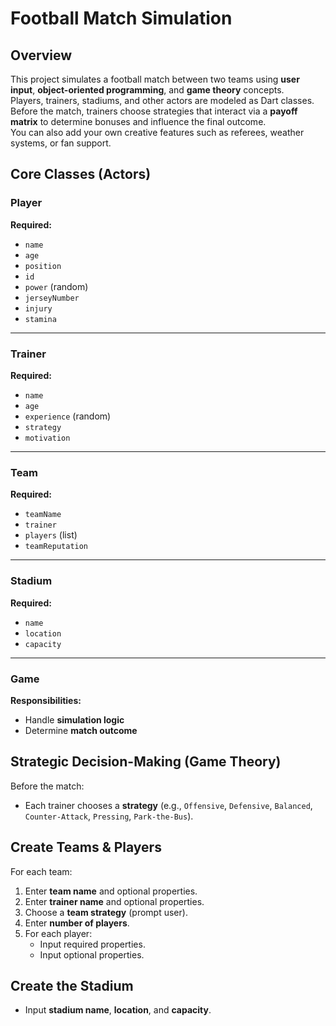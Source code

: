 # Football Match Simulation

## Overview
This project simulates a football match between two teams using **user input**, **object-oriented programming**, and **game theory** concepts.  
Players, trainers, stadiums, and other actors are modeled as Dart classes.  
Before the match, trainers choose strategies that interact via a **payoff matrix** to determine bonuses and influence the final outcome.  
You can also add your own creative features such as referees, weather systems, or fan support.

## Core Classes (Actors)

### Player
**Required:**
- `name`
- `age`
- `position`
- `id`
- `power` (random)
- `jerseyNumber`
- `injury`
- `stamina`

---

### Trainer
**Required:**
- `name`
- `age`
- `experience` (random)
- `strategy`
- `motivation`

---

### Team
**Required:**
- `teamName`
- `trainer`
- `players` (list)
- `teamReputation`

---

### Stadium
**Required:**
- `name`
- `location`
- `capacity`

---

### Game
**Responsibilities:**
- Handle **simulation logic**
- Determine **match outcome**

## Strategic Decision-Making (Game Theory)
Before the match:
- Each trainer chooses a **strategy** (e.g., `Offensive`, `Defensive`, `Balanced`, `Counter-Attack`, `Pressing`, `Park-the-Bus`).

## Create Teams & Players
For each team:
1. Enter **team name** and optional properties.
2. Enter **trainer name** and optional properties.
3. Choose a **team strategy** (prompt user).
4. Enter **number of players**.
5. For each player:
   - Input required properties.
   - Input optional properties.


## Create the Stadium
- Input **stadium name**, **location**, and **capacity**.